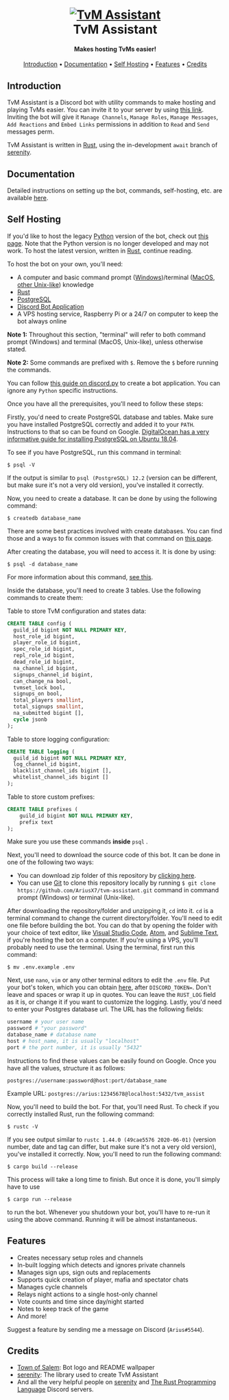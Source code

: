 <h1 align="center">
  <br>
  <a href="https://ariusx7.github.io/tvm-assistant/">
  <img src="https://i.imgur.com/v9WAfJi.jpg" alt="TvM Assistant">
  <br>
  </a>
  TvM Assistant
  <br>
</h1>

<h4 align="center">Makes hosting TvMs easier!</h4>

<p align="center">
  <a href="#introduction">Introduction</a>
  •
  <a href="#documentation">Documentation</a>
  •
  <a href="#self-hosting">Self Hosting</a>
  •
  <a href="#features">Features</a>
  •
  <a href="#credits">Credits</a>
</p>

## Introduction

TvM Assistant is a Discord bot with utility commands to make hosting and playing TvMs easier. You can invite it to your server by using [this link](https://discord.com/api/oauth2/authorize?client_id=680383600725590020&permissions=268494928&scope=bot). Inviting the bot will give it `Manage Channels`, `Manage Roles`, `Manage Messages`, `Add Reactions` and `Embed Links` permissions in addition to `Read` and `Send` messages perm.

TvM Assistant is written in [Rust](https://www.rust-lang.org), using the in-development `await` branch of [serenity](https://github.com/Lakelezz/serenity/tree/await).

## Documentation

Detailed instructions on setting up the bot, commands, self-hosting, etc. are available [here](https://ariusx7.github.io/tvm-assistant/).

## Self Hosting

If you'd like to host the legacy [Python](https://www.python.org) version of the bot, check out [this page](https://ariusx7.github.io/tvm-assistant-red-cog/#self-hosting). Note that the Python version is no longer developed and may not work. To host the latest version, written in [Rust](https://www.rust-lang.org/), continue reading.

To host the bot on your own, you'll need:

- A computer and basic command prompt ([Windows](https://docs.microsoft.com/en-us/windows-server/administration/windows-commands/windows-commands))/terminal ([MacOS](https://support.apple.com/en-in/guide/terminal/welcome/mac), [other Unix-like](https://en.wikipedia.org/wiki/List_of_Unix_commands)) knowledge
- [Rust](https://www.rust-lang.org/tools/install)
- [PostgreSQL](https://www.postgresql.org/download/)
- [Discord Bot Application](https://discord.com/developers/applications)
- A VPS hosting service, Raspberry Pi or a 24/7 on computer to keep the bot always online

**Note 1:** Throughout this section, "terminal" will refer to both command prompt (Windows) and terminal (MacOS, Unix-like), unless otherwise stated.

**Note 2:** Some commands are prefixed with `$`. Remove the `$` before running the commands.

You can follow [this guide on discord.py](https://discordpy.readthedocs.io/en/latest/discord.html) to create a bot application. You can ignore any `Python` specific instructions.

Once you have all the prerequisites, you'll need to follow these steps:

Firstly, you'd need to create PostgreSQL database and tables. Make sure you have installed PostgreSQL correctly and added it to your `PATH`. Instructions to that so can be found on Google. [DigitalOcean has a very informative guide for installing PostgreSQL on Ubuntu 18.04](https://www.digitalocean.com/community/tutorials/how-to-install-and-use-postgresql-on-ubuntu-18-04).

To see if you have PostgreSQL, run this command in terminal:

```$ psql -V```

If the output is similar to `psql (PostgreSQL) 12.2` (version can be different, but make sure it's not a very old version), you've installed it correctly.

Now, you need to create a database. It can be done by using the following command:

```$ createdb database_name```

There are some best practices involved with create databases. You can find those and a ways to fix common issues with that command on [this page](https://www.postgresql.org/docs/12/tutorial-createdb.html).

After creating the database, you will need to access it. It is done by using:

```$ psql -d database_name```

For more information about this command, [see this](https://www.postgresql.org/docs/12/tutorial-accessdb.html).

Inside the database, you'll need to create 3 tables. Use the following commands to create them:

Table to store TvM configuration and states data:

```sql
CREATE TABLE config (
  guild_id bigint NOT NULL PRIMARY KEY,
  host_role_id bigint,
  player_role_id bigint,
  spec_role_id bigint,
  repl_role_id bigint,
  dead_role_id bigint,
  na_channel_id bigint,
  signups_channel_id bigint,
  can_change_na bool,
  tvmset_lock bool,
  signups_on bool,
  total_players smallint,
  total_signups smallint,
  na_submitted bigint [],
  cycle jsonb
);
```

Table to store logging configuration:

```sql
CREATE TABLE logging (
  guild_id bigint NOT NULL PRIMARY KEY,
  log_channel_id bigint,
  blacklist_channel_ids bigint [],
  whitelist_channel_ids bigint []
);
```

Table to store custom prefixes:

```sql
CREATE TABLE prefixes (
    guild_id bigint NOT NULL PRIMARY KEY,
    prefix text
);
```

Make sure you use these commands **inside** `psql` .

Next, you'll need to download the source code of this bot. It can be done in one of the following two ways:

- You can download zip folder of this repository by [clicking here](https://codeload.github.com/AriusX7/tvm-assistant/zip/master).
- You can use [Git](https://git-scm.com) to clone this repository locally by running `$ git clone https://github.com/AriusX7/tvm-assistant.git` command in command prompt (Windows) or terminal (Unix-like).

After downloading the repository/folder and unzipping it, `cd` into it. `cd` is a terminal command to change the current directory/folder. You'll need to edit one file before building the bot. You can do that by opening the folder with your choice of text editor, like [Visual Studio Code](https://code.visualstudio.com/download), [Atom](https://atom.io), and [Sublime Text](https://www.sublimetext.com), if you're hosting the bot on a computer. If you're using a VPS, you'll probably need to use the terminal. Using the terminal, first run this command:

```$ mv .env.example .env```

Next, use `nano`, `vim` or any other terminal editors to edit the `.env` file. Put your bot's token, which you can obtain [here](https://discord.com/developers/applications), after `DISCORD_TOKEN=`. Don't leave and spaces or wrap it up in quotes. You can leave the `RUST_LOG` field as it is, or change it if you want to customize the logging. Lastly, you'd need to enter your Postgres database url. The URL has the following fields:

```py
username # your user name
password # "your password"
database_name # database name
host # host_name, it is usually "localhost"
port # the port number, it is usually "5432"
```

Instructions to find these values can be easily found on Google. Once you have all the values, structure it as follows:

```postgres://username:password@host:port/database_name```

Example URL: `postgres://arius:12345678@localhost:5432/tvm_assist`

Now, you'll need to build the bot. For that, you'll need Rust. To check if you correctly installed Rust, run the following command:

```$ rustc -V```

If you see output similar to `rustc 1.44.0 (49cae5576 2020-06-01)` (version number, date and tag can differ, but make sure it's not a very old version), you've installed it correctly.
Now, you'll need to run the following command:

```$ cargo build --release```

This process will take a long time to finish. But once it is done, you'll simply have to use

```$ cargo run --release```

to run the bot. Whenever you shutdown your bot, you'll have to re-run it using the above command. Running it will be almost instantaneous.

## Features

- Creates necessary setup roles and channels
- In-built logging which detects and ignores private channels
- Manages sign ups, sign outs and replacements
- Supports quick creation of player, mafia and spectator chats
- Manages cycle channels
- Relays night actions to a single host-only channel
- Vote counts and time since day/night started
- Notes to keep track of the game
- And more!

Suggest a feature by sending me a message on Discord (`Arius#5544`).

## Credits

- [Town of Salem](https://www.blankmediagames.com): Bot logo and README wallpaper
- [serenity](https://github.com/serenity-rs/serenity): The library used to create TvM Assistant
- And all the very helpful people on [serenity](https://discord.gg/WBdGJCc) and [The Rust Programming Language](https://discord.gg/rust-lang) Discord servers.
